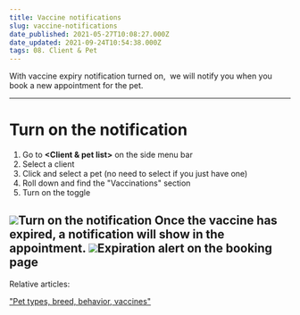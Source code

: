 ```yaml
---
title: Vaccine notifications
slug: vaccine-notifications
date_published: 2021-05-27T10:08:27.000Z
date_updated: 2021-09-24T10:54:38.000Z
tags: 08. Client & Pet
---
```


With vaccine expiry notification turned on,  we will notify you when you book a new appointment for the pet.

---

# Turn on the notification

1. Go to **<Client & pet list>** on the side menu bar
2. Select a client
3. Click **<Pets>** and select a pet (no need to select if you just have one)
4. Roll down and find the "Vaccinations" section
5. Turn on the **<Vaccine expiry notification>** toggle

![](__GHOST_URL__/content/images/2021/09/CleanShot-2021-09-13-at-17.42.46.png)Turn on the notification
Once the vaccine has expired, a notification will show in the appointment.
![](__GHOST_URL__/content/images/2021/09/CleanShot-2021-09-13-at-17.45.31.png)Expiration alert on the booking page
---

Relative articles:

["Pet types, breed, behavior, vaccines"](__GHOST_URL__/pet-types-breed-behavior-vaccines/)
